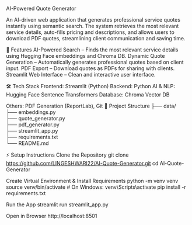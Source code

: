 AI-Powered Quote Generator

An AI-driven web application that generates professional service quotes instantly using semantic search. The system retrieves the most relevant service details, auto-fills pricing and descriptions, and allows users to download PDF quotes, streamlining client communication and saving time.

🚀 Features
AI-Powered Search – Finds the most relevant service details using Hugging Face embeddings and Chroma DB.
Dynamic Quote Generation – Automatically generates professional quotes based on client input.
PDF Export – Download quotes as PDFs for sharing with clients.
Streamlit Web Interface – Clean and interactive user interface.

🛠 Tech Stack
Frontend: Streamlit (Python)
Backend: Python
AI & NLP: Hugging Face Sentence Transformers
Database: Chroma Vector DB

Others: PDF Generation (ReportLab), Git
📂 Project Structure
├── data/                
├── embeddings.py        
├── quote_generator.py   
├── pdf_generator.py     
├── streamlit_app.py     
├── requirements.txt     
└── README.md            

⚡ Setup Instructions
Clone the Repository
git clone https://github.com/LINGESHWARI22/AI-Quote-Generator.git
cd AI-Quote-Generator


Create Virtual Environment & Install Requirements
python -m venv venv
source venv/bin/activate  # On Windows: venv\Scripts\activate
pip install -r requirements.txt


Run the App
streamlit run streamlit_app.py


Open in Browser
http://localhost:8501
